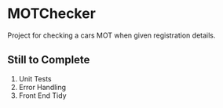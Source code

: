 # MOTChecker

Project for checking a cars MOT when given registration details. 

## Still to Complete
1. Unit Tests
2. Error Handling
3. Front End Tidy
